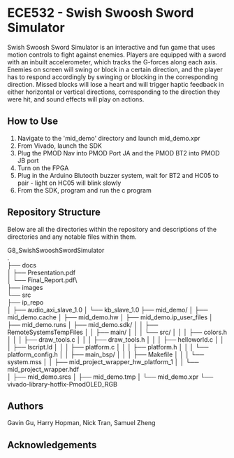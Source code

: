 # ECE532 - Swish Swoosh Sword Simulator

Swish Swoosh Sword Simulator is an interactive and fun game that uses motion controls to fight against enemies. Players are equipped with a sword with an inbuilt accelerometer, which tracks the G-forces along each axis. Enemies on screen will swing or block in a certain direction, and the player has to respond accordingly by swinging or blocking in the corresponding direction. Missed blocks will lose a heart and will trigger haptic feedback in either horizontal or vertical directions, corresponding to the direction they were hit, and sound effects will play on actions.


## How to Use 
1. Navigate to the 'mid_demo' directory and launch mid_demo.xpr
2. From Vivado, launch the SDK
3. Plug the PMOD Nav into PMOD Port JA and the PMOD BT2 into PMOD JB port
4. Turn on the FPGA 
5. Plug in the Arduino Blutooth buzzer system, wait for BT2 and HC05 to pair - light on HC05 will blink slowly
6. From the SDK, program and run the c program

## Repository Structure
Below are all the directories within the repository and descriptions of the directories and any notable files within them.

G8_SwishSwooshSwordSimulator\
.\
├── docs\
│   ├── Presentation.pdf\
│   └── Final_Report.pdf\        
├── images\
└── src\
    ├── ip_repo\
    │   ├── audio_axi_slave_1.0
    │   └── kb_slave_1.0
    ├── mid_demo/
    │   ├── mid_demo.cache
    │   ├── mid_demo.hw
    │   ├── mid_demo.ip_user_files
    │   ├── mid_demo.runs
    │   ├── mid_demo.sdk/
    │   │   ├── RemoteSystemsTempFiles
    │   │   ├── main/
    │   │   │   └── src/
    │   │   │       ├── colors.h
    │   │   │       ├── draw_tools.c
    │   │   │       ├── draw_tools.h
    │   │   │       ├── helloworld.c
    │   │   │       ├── lscript.ld
    │   │   │       ├── platform.c
    │   │   │       ├── platform.h
    │   │   │       └── platform_config.h
    │   │   ├── main_bsp/
    │   │   │   ├── Makefile
    │   │   │   └── system.mss
    │   │   ├── mid_project_wrapper_hw_platform_1
    │   │   └── mid_project_wrapper.hdf      
    │   ├── mid_demo.srcs
    │   ├── mid_demo.tmp
    │   └── mid_demo.xpr
    └── vivado-library-hotfix-PmodOLED_RGB

## Authors
Gavin Gu, Harry Hopman, Nick Tran, Samuel Zheng

## Acknowledgements

